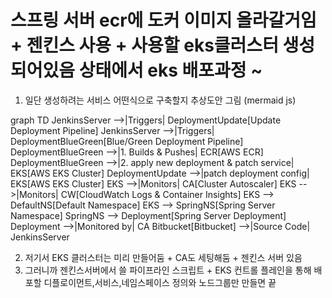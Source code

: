 # 스프링 서버 ecr에 도커 이미지 올라갈거임 + 젠킨스 사용 + 사용할 eks클러스터 생성되어있음 상태에서 eks 배포과정 ~

1. 일단 생성하려는 서비스 어떤식으로 구축할지 추상도안 그림 (mermaid js)

graph TD
    JenkinsServer -->|Triggers| DeploymentUpdate[Update Deployment Pipeline]
    JenkinsServer -->|Triggers| DeploymentBlueGreen[Blue/Green Deployment Pipeline]
    DeploymentBlueGreen -->|1. Builds & Pushes| ECR[AWS ECR]
    DeploymentBlueGreen -->|2. apply new deployment & patch service| EKS[AWS EKS Cluster]
    DeploymentUpdate -->|patch deployment config| EKS[AWS EKS Cluster]
    EKS -->|Monitors| CA[Cluster Autoscaler]
    EKS -->|Monitors| CW[CloudWatch Logs & Container Insights]
    EKS --> DefaultNS[Default Namespace]
    EKS --> SpringNS[Spring Server Namespace]
    SpringNS --> Deployment[Spring Server Deployment]
    Deployment -->|Monitored by| CA
    Bitbucket[Bitbucket] -->|Source Code| JenkinsServer

2. 저기서 EKS 클러스터는 미리 만들어둠 + CA도 세팅해둠 + 젠킨스 서버 있음
3. 그러니까 젠킨스서버에서 쓸 파이프라인 스크립트 + EKS 컨트롤 플레인을 통해 배포할 디플로이먼트,서비스,네임스페이스 정의와 노드그룹만 만들면 끝

